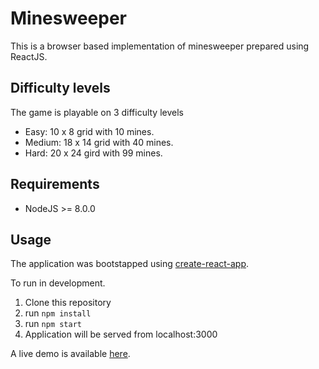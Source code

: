 # Minesweeper

This is a browser based implementation of minesweeper prepared using ReactJS.

## Difficulty levels

The game is playable on 3 difficulty levels

- Easy: 10 x 8 grid with 10 mines.
- Medium: 18 x 14 grid with 40 mines.
- Hard: 20 x 24 gird with 99 mines.

## Requirements

- NodeJS >= 8.0.0

## Usage

The application was bootstapped using [create-react-app](https://github.com/facebook/create-react-app).

To run in development.

1.  Clone this repository
2.  run `npm install`
3.  run `npm start`
4.  Application will be served from localhost:3000

A live demo is available [here](https://minesweeper.travisalexandersmith.me).
